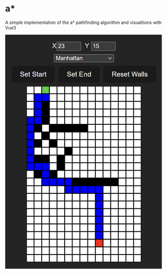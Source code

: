 # a*

A simple implementation of the a* pathfinding algorithm and visualtions with Vue3

[![a*](/astar.png)](https://vincentdouchin.github.io/aStar/)
